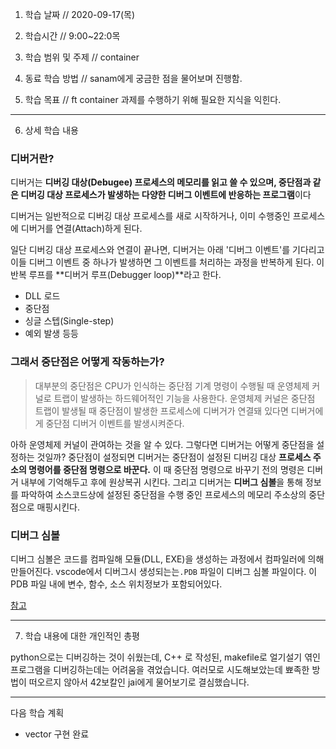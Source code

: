 1. 학습 날짜 // 2020-09-17(목)
2. 학습시간 // 9:00~22:0목

3. 학습 범위 및 주제 // container

4. 동료 학습 방법 // sanam에게 궁금한 점을 물어보며 진행함.
5. 학습 목표 // ft container 과제를 수행하기 위해 필요한 지식을 익힌다.

---

6. 상세 학습 내용

### 디버거란?

디버거는 **디버깅 대상(Debugee) 프로세스의 메모리를 읽고 쓸 수 있으며, 중단점과 같은 디버깅 대상 프로세스가 발생하는 다양한 디버그 이벤트에 반응하는 프로그램**이다

디버거는 일반적으로 디버깅 대상 프로세스를 새로 시작하거나, 이미 수행중인 프로세스에 디버거를 연결(Attach)하게 된다.

일단 디버깅 대상 프로세스와 연결이 끝나면, 디버거는 아래 '디버그 이벤트'를 기다리고 이들 디버그 이벤트 중 하나가 발생하면 그 이벤트를 처리하는 과정을 반복하게 된다. 이 반복 루프를 **디버거 루프(Debugger loop)**라고 한다.

- DLL 로드
- 중단점
- 싱글 스텝(Single-step)
- 예외 발생 등등

### 그래서 중단점은 어떻게 작동하는가?

> 대부분의 중단점은 CPU가 인식하는 중단점 기계 명령이 수행될 때 운영체제 커널로 트랩이 발생하는 하드웨어적인 기능을 사용한다. 운영체제 커널은 중단점 트랩이 발생될 때 중단점이 발생한 프로세스에 디버거가 연결돼 있다면 디버거에게 중단점 디버거 이벤트를 발생시켜준다.

아하 운영체제 커널이 관여하는 것을 알 수 있다. 그렇다면 디버거는 어떻게 중단점을 설정하는 것일까? 중단점이 설정되면 디버거는 중단점이 설정된 디버깅 대상 **프로세스 주소의 명령어를 중단점 명령으로 바꾼다.** 이 때 중단점 명령으로 바꾸기 전의 명령은 디버거 내부에 기억해두고 후에 원상복귀 시킨다. 그리고 디버거는 **디버그 심볼**을 통해 정보를 파악하여 소스코드상에 설정된 중단점을 수행 중인 프로세스의 메모리 주소상의 중단점으로 매핑시킨다.

### 디버그 심볼

디버그 심볼은 코드를 컴파일해 모듈(DLL, EXE)을 생성하는 과정에서 컴파일러에 의해 만들어진다. vscode에서 디버그시 생성되는는`.PDB` 파일이 디버그 심볼 파일이다.
이 PDB 파일 내에 변수, 함수, 소스 위치정보가 포함되어있다.

[참고](https://hopeis.tistory.com/270)

---

7. 학습 내용에 대한 개인적인 총평

python으로는 디버깅하는 것이 쉬웠는데, C++ 로 작성된, makefile로 얼기설기 엮인 프로그램을 디버깅하는데는 어려움을 겪었습니다. 여러모로 시도해보았는데 뾰족한 방법이 떠오르지 않아서 42보칼인 jai에게 물어보기로 결심했습니다.

---

다음 학습 계획

- vector 구현 완료

